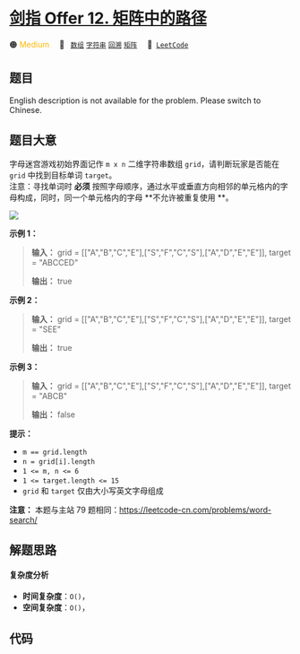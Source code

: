 # [剑指 Offer 12. 矩阵中的路径](https://leetcode.cn/problems/ju-zhen-zhong-de-lu-jing-lcof)

🟠 <font color=#ffb800>Medium</font>&emsp; 🔖&ensp; [`数组`](/outline/tag/array.md) [`字符串`](/outline/tag/string.md) [`回溯`](/outline/tag/backtracking.md) [`矩阵`](/outline/tag/matrix.md)&emsp; 🔗&ensp;[`LeetCode`](https://leetcode.cn/problems/ju-zhen-zhong-de-lu-jing-lcof)

## 题目

English description is not available for the problem. Please switch to
Chinese.


## 题目大意

字母迷宫游戏初始界面记作 `m x n` 二维字符串数组 `grid`，请判断玩家是否能在 `grid` 中找到目标单词 `target`。  
注意：寻找单词时 **必须** 按照字母顺序，通过水平或垂直方向相邻的单元格内的字母构成，同时，同一个单元格内的字母 **不允许被重复使用  **。



![](https://assets.leetcode.com/uploads/2020/11/04/word2.jpg)



**示例 1：**

> 
> 
> 
> 
> 
> **输入：** grid = [["A","B","C","E"],["S","F","C","S"],["A","D","E","E"]], target = "ABCCED"
> 
> **输出：** true
> 
> 

**示例 2：**

> 
> 
> 
> 
> 
> **输入：** grid = [["A","B","C","E"],["S","F","C","S"],["A","D","E","E"]], target = "SEE"
> 
> **输出：** true
> 
> 

**示例 3：**

> 
> 
> 
> 
> 
> **输入：** grid = [["A","B","C","E"],["S","F","C","S"],["A","D","E","E"]], target = "ABCB"
> 
> **输出：** false
> 
> 



**提示：**

  * `m == grid.length`
  * `n = grid[i].length`
  * `1 <= m, n <= 6`
  * `1 <= target.length <= 15`
  * `grid` 和 `target` 仅由大小写英文字母组成



**注意：** 本题与主站 79 题相同：<https://leetcode-cn.com/problems/word-search/>






## 解题思路

#### 复杂度分析

- **时间复杂度**：`O()`，
- **空间复杂度**：`O()`，

## 代码

```javascript

```
